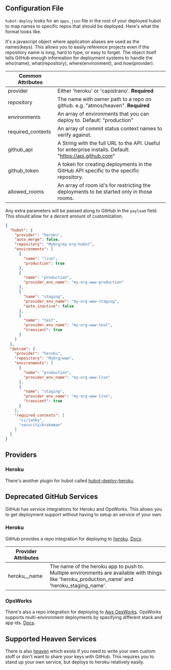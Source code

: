 ## Configuration File

`hubot-deploy` looks for an `apps.json` file in the root of your deployed hubot to map names to specific repos that should be deployed. Here's what the format looks like.

It's a javascript object where application aliases are used as the names(keys). This allows you to easily reference projects even if the repository name is long, hard to type, or easy to forget. The object itself tells GitHub enough information for deployment systems to handle the who(name), what(repository), where(environment), and how(provider).

| Common Attributes       |                                                 |
|-------------------------|-------------------------------------------------|
| provider                | Either 'heroku' or 'capistrano'. **Required**   |
| repository              | The name with owner path to a repo on github. e.g. "atmos/heaven". **Required** |
| environments            | An array of environments that you can deploy to. Default: "production" |
| required_contexts       | An array of commit status context names to verify against.|
| github_api              | A String with the full URL to the API. Useful for enterprise installs. Default: "https://api.github.com" |
| github_token            | A token for creating deployments in the GitHub API specific to the specific repository.|
| allowed_rooms           | An array of room id's for restricting the deployments to be started only in those rooms.|

Any extra parameters will be passed along to GitHub in the `payload` field. This should allow for a decent amount of customization.

```JSON
{
  "hubot": {
    "provider": "heroku",
    "auto_merge": false,
    "repository": "MyOrg/my-org-hubot",
    "environments": [
      {
        "name": "live",
        "production": true
      },
      {
        "name": "production",
        "provider_env_name": "my-org-www-production"
      },
      {
        "name": "staging",
        "provider_env_name": "my-org-www-staging",
        "auto_inactive": false
      },
      {
        "name": "test",
        "provider_env_name": "my-org-www-test",
        "transient": true
      }
    ]
  },
  "dotcom": {
    "provider": "heroku",
    "repository": "MyOrg/www",
    "environments": [
      {
        "name": "production",
        "provider_env_name": "my-org-www-live"
      },
      {
        "name": "staging",
        "provider_env_name": "my-org-www-live",
        "transient": true
      }
    ],
    "required_contexts": [
      "ci/janky",
      "security/brakeman"
    ]
  }
}
```

## Providers

### Heroku

There's another plugin for hubot called [hubot-deploy-heroku](https://github.com/atmos/hubot-deploy-heroku).


## Deprecated GitHub Services

GitHub has service integrations for Heroku and OpsWorks. This allows you to get deployment support without having to setup an service of your own.

### Heroku

GitHub provides a repo integration for deploying to [heroku](https:///heroku.com). [Docs](http://www.atmos.org/github-services/heroku/).

| Provider Attributes     |                                                 |
|-------------------------|-------------------------------------------------|
| heroku_<env>_name       | The name of the heroku app to push to. Multiple environments are available with things like 'heroku_production_name' and 'heroku_staging_name'. |

### OpsWorks

There's also a repo integration for deploying to [Aws OpsWorks](http://aws.amazon.com/opsworks/). OpsWorks supports multi-environment deployments by specifying different stack and app ids. [Docs](http://www.atmos.org/github-services/aws-opsworks/).

## Supported Heaven Services

There is also [heaven](https://github.com/atmos/heaven) which exists if you need to write your own custom stuff or don't want to share your keys with GitHub. This requires you to stand up your own service, but deploys to heroku relatively easily.
